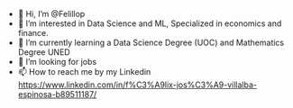 - 👋 Hi, I’m @Felillop
- 👀 I’m interested in Data Science and ML, Specialized in economics and finance.
- 🌱 I’m currently learning a Data Science Degree (UOC) and Mathematics Degree UNED 
- 💞️ I’m looking for jobs
- 📫 How to reach me by my Linkedin https://www.linkedin.com/in/f%C3%A9lix-jos%C3%A9-villalba-espinosa-b89511187/
<!---
Felillop/Felillop is a ✨ special ✨ repository because its `README.md` (this file) appears on your GitHub profile.
You can click the Preview link to take a look at your changes.
--->
